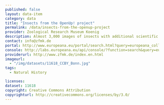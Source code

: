 ```yaml
---
published: false
layout: data-item
category: data
title: "Insects from the OpenUp! project"
permalink: /data/insects-from-the-openup-project
provider: Zoological Research Museum Koenig
description: Almost 3,000 images of insects with additional scientific information on scanned labels.
contact: info@zfmk.de
portal: http://www.europeana.eu/portal/search.html?query=europeana_collectionName:11618*&qf=RIGHTS:http://creativecommons.org/licenses/by/*&rows=12
console: http://labs.europeana.eu/api/console/?function=search&query=europeana_collectionName:11618*&qf=RIGHTS:http://creativecommons.org/licenses/by/*&rows=12
providerurl: http://www.zfmk.de/index.en.html
imageurl:
  - "/img/datasets/11618_CCBY_Bonn.jpg"
tags:
  - Natural History

licenses:
dataset: 11618
copyright: Creative Commons Attribution
copyrighturl: http://creativecommons.org/licenses/by/3.0/
---
```

